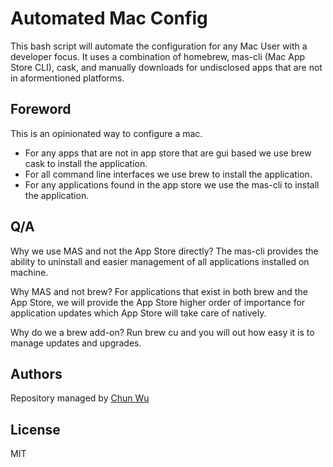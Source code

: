 # Automated Mac Config  

This bash script will automate the configuration for any Mac User with a developer focus. It uses a combination of homebrew, mas-cli (Mac App Store CLI), cask,  and manually downloads for undisclosed apps that are not in aformentioned platforms.

## Foreword

This is an opinionated way to configure a mac.
- For any apps that are not in app store that are gui based we use brew cask to install the application.
- For all command line interfaces we use brew to install the application.
- For any applications found in the app store we use the mas-cli to install the application.

## Q/A

Why we use MAS and not the App Store directly? The mas-cli provides the ability to uninstall and easier management of all applications installed on machine.

Why MAS and not brew? For applications that exist in both brew and the App Store, we will provide the App Store higher order of importance for application updates which App Store will take care of natively.

Why do we a brew add-on? Run brew cu and you will out how easy it is to manage updates and upgrades.

## Authors

Repository managed by [Chun Wu](https://github.com/cpwu)

## License

MIT 